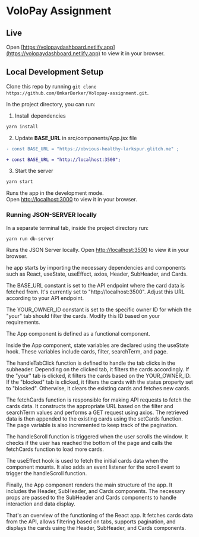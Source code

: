 # VoloPay Assignment

## Live

Open [https://volopaydashboard.netlify.app](https://volopaydashboard.netlify.app) to view it in your browser.

## Local Development Setup

Clone this repo by running
`git clone https://github.com/OmkarBorker/Volopay-assignment.git`.

In the project directory, you can run:

1. Install dependencies

```bash
yarn install
```

2. Update **BASE_URL** in src/components/App.jsx file

```diff
- const BASE_URL = "https://obvious-healthy-larkspur.glitch.me" ;

+ const BASE_URL = "http://localhost:3500";
```

3. Start the server

```bash
yarn start
```

Runs the app in the development mode.\
Open [http://localhost:3000](http://localhost:3000) to view it in your browser.

### Running JSON-SERVER locally

In a separate terminal tab, inside the project directory run:

```bash
yarn run db-server
```

Runs the JSON Server locally.
Open [http://localhost:3500](http://localhost:3500) to view it in your browser.

he app starts by importing the necessary dependencies and components such as React, useState, useEffect, axios, Header, SubHeader, and Cards.

The BASE_URL constant is set to the API endpoint where the card data is fetched from. It's currently set to "http://localhost:3500". Adjust this URL according to your API endpoint.

The YOUR_OWNER_ID constant is set to the specific owner ID for which the "your" tab should filter the cards. Modify this ID based on your requirements.

The App component is defined as a functional component.

Inside the App component, state variables are declared using the useState hook. These variables include cards, filter, searchTerm, and page.

The handleTabClick function is defined to handle the tab clicks in the subheader. Depending on the clicked tab, it filters the cards accordingly. If the "your" tab is clicked, it filters the cards based on the YOUR_OWNER_ID. If the "blocked" tab is clicked, it filters the cards with the status property set to "blocked". Otherwise, it clears the existing cards and fetches new cards.

The fetchCards function is responsible for making API requests to fetch the cards data. It constructs the appropriate URL based on the filter and searchTerm values and performs a GET request using axios. The retrieved data is then appended to the existing cards using the setCards function. The page variable is also incremented to keep track of the pagination.

The handleScroll function is triggered when the user scrolls the window. It checks if the user has reached the bottom of the page and calls the fetchCards function to load more cards.

The useEffect hook is used to fetch the initial cards data when the component mounts. It also adds an event listener for the scroll event to trigger the handleScroll function.

Finally, the App component renders the main structure of the app. It includes the Header, SubHeader, and Cards components. The necessary props are passed to the SubHeader and Cards components to handle interaction and data display.

That's an overview of the functioning of the React app. It fetches cards data from the API, allows filtering based on tabs, supports pagination, and displays the cards using the Header, SubHeader, and Cards components.
